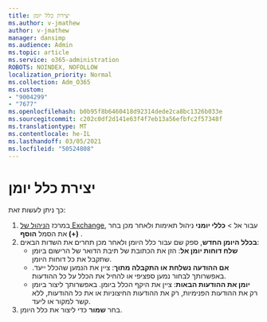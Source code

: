 ```yaml
---
title: יצירת כלל יומן
ms.author: v-jmathew
author: v-jmathew
manager: dansimp
ms.audience: Admin
ms.topic: article
ms.service: o365-administration
ROBOTS: NOINDEX, NOFOLLOW
localization_priority: Normal
ms.collection: Adm_O365
ms.custom:
- "9004299"
- "7677"
ms.openlocfilehash: b0b95f8b6460418d92314dede2ca8bc1326b033e
ms.sourcegitcommit: c202c0df2d141e63f4f7eb13a56efbfc2f57348f
ms.translationtype: MT
ms.contentlocale: he-IL
ms.lasthandoff: 03/05/2021
ms.locfileid: "50524808"
---
```

# <a name="create-a-journal-rule"></a>יצירת כלל יומן

כך ניתן לעשות זאת:

1. במרכז [הניהול של Exchange](https://go.microsoft.com/fwlink/p/?linkid=2059104), עבור אל   >  **כללי יומני** ניהול תאימות ולאחר מכן בחר את הסמל **הוסף (+)** .
2. **בכלל היומן החדש**, ספק שם עבור כלל היומן ולאחר מכן תחרים את השדות הבאים:  
    - **שלח דוחות יומן אל**: הזן את הכתובת של תיבת הדואר של הרישום ביומן שתקבל את כל דוחות היומן.  
    - **אם ההודעה נשלחת או התקבלה מתוך**: ציין את הנמען שהכלל ייעד. באפשרותך לבחור נמען ספציפי או להחיל את הכלל על כל ההודעות.  
    - **יומן את ההודעות הבאות**: ציין את היקף הכלל ביומן. באפשרותך ליצור ביומן רק את ההודעות הפנימיות, רק את ההודעות החיצוניות או את כל ההודעות, ללא קשר למקור או ליעד.
3. בחר **שמור** כדי ליצור את כלל היומן.
